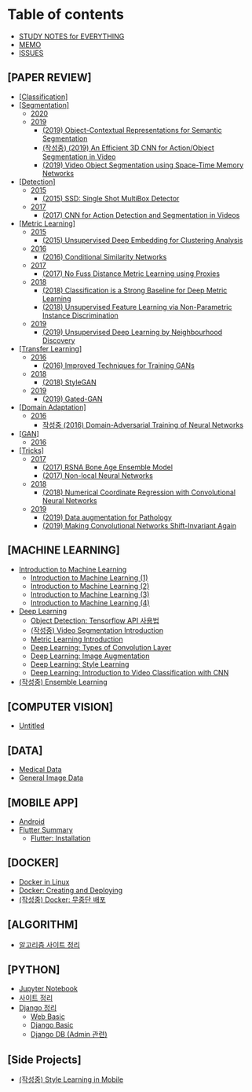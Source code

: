 # Table of contents

* [STUDY NOTES for EVERYTHING](README.md)
* [MEMO](memo.md)
* [ISSUES](issues.md)

## \[PAPER REVIEW\]

* [\[Classification\]](paper-review/classification.md)
* [\[Segmentation\]](paper-review/segmentation/README.md)
  * [2020](paper-review/segmentation/2020.md)
  * [2019](paper-review/segmentation/2019/README.md)
    * [\(2019\) Object-Contextual Representations for Semantic Segmentation](paper-review/segmentation/2019/2019-object-contextual-representations-for-semantic-segmentation.md)
    * [\(작성중\) \(2019\) An Efficient 3D CNN for Action/Object Segmentation in Video](paper-review/segmentation/2019/2019-an-efficient-3d-cnn-for-action-object-segmentation-in-video.md)
    * [\(2019\) Video Object Segmentation using Space-Time Memory Networks](paper-review/segmentation/2019/2019-video-object-segmentation-using-space-time-memory-networks.md)
* [\[Detection\]](paper-review/detection/README.md)
  * [2015](paper-review/detection/2015/README.md)
    * [\(2015\) SSD: Single Shot MultiBox Detector](paper-review/detection/2015/2016-ssd-single-shot-multibox-detector.md)
  * [2017](paper-review/detection/2017/README.md)
    * [\(2017\) CNN for Action Detection and Segmentation in Videos](paper-review/detection/2017/2019-cnn-for-action-detection-and-segmentation-in-videos.md)
* [\[Metric Learning\]](paper-review/metric-learning/README.md)
  * [2015](paper-review/metric-learning/2015/README.md)
    * [\(2015\) Unsupervised Deep Embedding for Clustering Analysis](paper-review/metric-learning/2015/2016-unsupervised-deep-embedding-for-clustering-analysis.md)
  * [2016](paper-review/metric-learning/2016/README.md)
    * [\(2016\) Conditional Similarity Networks](paper-review/metric-learning/2016/2016-conditional-similarity-networks.md)
  * [2017](paper-review/metric-learning/2017/README.md)
    * [\(2017\) No Fuss Distance Metric Learning using Proxies](paper-review/metric-learning/2017/2017-no-fuss-distance-metric-learning-using-proxies.md)
  * [2018](paper-review/metric-learning/2018/README.md)
    * [\(2018\) Classification is a Strong Baseline for Deep Metric Learning](paper-review/metric-learning/2018/2018-classification-is-a-strong-baseline-for-deep-metric-learning.md)
    * [\(2018\) Unsupervised Feature Learning via Non-Parametric Instance Discrimination](paper-review/metric-learning/2018/2018-unsupervised-feature-learning-via-non-parametric-instance-discrimination.md)
  * [2019](paper-review/metric-learning/2019/README.md)
    * [\(2019\) Unsupervised Deep Learning by Neighbourhood Discovery](paper-review/metric-learning/2019/2019-unsupervised-deep-learning-by-neighbourhood-discovery.md)
* [\[Transfer Learning\]](paper-review/transfer-learning/README.md)
  * [2016](paper-review/transfer-learning/2016/README.md)
    * [\(2016\) Improved Techniques for Training GANs](paper-review/transfer-learning/2016/2016-improved-techniques-for-training-gans.md)
  * [2018](paper-review/transfer-learning/2018/README.md)
    * [\(2018\) StyleGAN](paper-review/transfer-learning/2018/2018-stylegan.md)
  * [2019](paper-review/transfer-learning/2019/README.md)
    * [\(2019\) Gated-GAN](paper-review/transfer-learning/2019/2019-gated-gan.md)
* [\[Domain Adaptation\]](paper-review/domain-adaptation/README.md)
  * [2016](paper-review/domain-adaptation/2016/README.md)
    * [작성중 \(2016\) Domain-Adversarial Training of Neural Networks](paper-review/domain-adaptation/2016/2016-domain-adversarial-training-of-neural-networks.md)
* [\[GAN\]](paper-review/gan/README.md)
  * [2016](paper-review/gan/2016.md)
* [\[Tricks\]](paper-review/tricks/README.md)
  * [2017](paper-review/tricks/2017/README.md)
    * [\(2017\) RSNA Bone Age Ensemble Model](paper-review/tricks/2017/2017-rsna-bone-age-ensemble-model.md)
    * [\(2017\) Non-local Neural Networks](paper-review/tricks/2017/2017-non-local-neural-networks.md)
  * [2018](paper-review/tricks/2018/README.md)
    * [\(2018\) Numerical Coordinate Regression with Convolutional Neural Networks](paper-review/tricks/2018/2018-numerical-coordinate-regression-with-convolutional-neural-networks.md)
  * [2019](paper-review/tricks/2019/README.md)
    * [\(2019\) Data augmentation for Pathology](paper-review/tricks/2019/2019-data-augmentation-for-pathology.md)
    * [\(2019\) Making Convolutional Networks Shift-Invariant Again](paper-review/tricks/2019/2019-making-convolutional-networks-shift-invariant-again.md)

## \[MACHINE LEARNING\] <a id="deep-learning"></a>

* [Introduction to Machine Learning](deep-learning/introduction-to-machine-learning/README.md)
  * [Introduction to Machine Learning \(1\)](deep-learning/introduction-to-machine-learning/introduction-to-machine-learning-1.md)
  * [Introduction to Machine Learning \(2\)](deep-learning/introduction-to-machine-learning/introduction-to-machine-learning-2.md)
  * [Introduction to Machine Learning \(3\)](deep-learning/introduction-to-machine-learning/introduction-to-machine-learning-3.md)
  * [Introduction to Machine Learning \(4\)](deep-learning/introduction-to-machine-learning/introduction-to-machine-learning-4.md)
* [Deep Learning](deep-learning/deep-learning/README.md)
  * [Object Detection: Tensorflow API 사용법](deep-learning/deep-learning/object-detection-tensorflow-api.md)
  * [\(작성중\) Video Segmentation Introduction](deep-learning/deep-learning/video-segmentation-introduction.md)
  * [Metric Learning Introduction](deep-learning/deep-learning/metric-learning-introduction.md)
  * [Deep Learning: Types of Convolution Layer](deep-learning/deep-learning/deep-learning-types-of-convolution-layer.md)
  * [Deep Learning: Image Augmentation](deep-learning/deep-learning/untitled.md)
  * [Deep Learning: Style Learning](deep-learning/deep-learning/deep-learning-style-learning.md)
  * [Deep Learning: Introduction to Video Classification with CNN](deep-learning/deep-learning/deep-learning-introduction-to-video-classification-with-cnn.md)
* [\(작성중\) Ensemble Learning](deep-learning/ensemble-learning.md)

## \[COMPUTER VISION\]

* [Untitled](computer-vision/untitled.md)

## \[DATA\]

* [Medical Data](data/medical-data.md)
* [General Image Data](data/general-image-data.md)

## \[MOBILE APP\]

* [Android](mobile-app/android.md)
* [Flutter Summary](mobile-app/flutter-summary/README.md)
  * [Flutter: Installation](mobile-app/flutter-summary/flutter-installation.md)

## \[DOCKER\]

* [Docker in Linux](docker/docker-in-linux.md)
* [Docker: Creating and Deploying](docker/docker-making-and-deploying.md)
* [\(작성중\) Docker: 무중단 배포](docker/docker.md)

## \[ALGORITHM\]

* [알고리즘 사이트 정리](algorithm/undefined.md)

## \[PYTHON\]

* [Jupyter Notebook](python/jupyter-notebook.md)
* [사이트 정리](python/undefined.md)
* [Django 정리](python/django-1/README.md)
  * [Web Basic](python/django-1/web-basic.md)
  * [Django Basic](python/django-1/django-basic.md)
  * [Django DB \(Admin 관련\)](python/django-1/django-db-admin.md)

## \[Side Projects\]

* [\(작성중\) Style Learning in Mobile](side-projects/style-learning-in-mobile.md)

